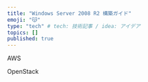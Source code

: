 ```yaml
---
title: "Windows Server 2008 R2 構築ガイド"
emoji: "😽"
type: "tech" # tech: 技術記事 / idea: アイデア
topics: []
published: true
---
```

AWS

OpenStack